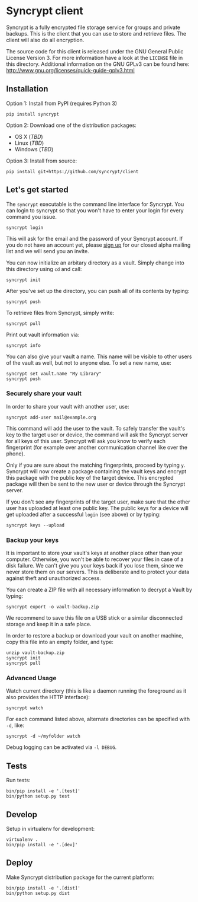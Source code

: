 # Syncrypt client

Syncrypt is a fully encrypted file storage service for groups and private
backups. This is the client that you can use to store and retrieve files.
The client will also do all encryption.

The source code for this client is released under the GNU General Public License
Version 3. For more information have a look at the `LICENSE` file in this
directory. Additional information on the GNU GPLv3 can be found here:
http://www.gnu.org/licenses/quick-guide-gplv3.html

## Installation

Option 1: Install from PyPI (requires Python 3)

    pip install syncrypt

Option 2: Download one of the distribution packages:

* OS X (*TBD*)
* Linux (*TBD*)
* Windows (*TBD*)

Option 3: Install from source:

    pip install git+https://github.com/syncrypt/client

## Let's get started

The ``syncrypt`` executable is the command line interface for Syncrypt. You
can login to syncrypt so that you won't have to enter your login for every
command you issue.

    syncrypt login

This will ask for the email and the password of your Syncrypt account. If you
do not have an account yet, please [sign up](https://syncrypt.space/) for our
closed alpha mailing list and we will send you an invite.

You can now initialize an arbitary directory as a vault. Simply change into
this directory using ``cd`` and call:

    syncrypt init

After you've set up the directory, you can push all of its contents by typing:

    syncrypt push

To retrieve files from Syncrypt, simply write:

    syncrypt pull

Print out vault information via:

    syncrypt info

You can also give your vault a name. This name will be visible to other users
of the vault as well, but not to anyone else. To set a new name, use:

    syncrypt set vault.name "My Library"
    syncrypt push

### Securely share your vault

In order to share your vault with another user, use:

    syncrypt add-user mail@example.org

This command will add the user to the vault. To safely transfer the vault's
key to the target user or device, the command will ask the Syncrypt server
for all keys of this user. Syncrypt will ask you know to verify each
fingerprint (for example over another communication channel like over the
phone).

Only if you are sure about the matching fingerprints, proceed by typing ``y``.
Syncrypt will now create a package containing the vault keys and encrypt this
package with the public key of the target device. This encrypted package will
then be sent to the new user or device through the Syncrypt server.

If you don't see any fingerprints of the target user, make sure that the other
user has uploaded at least one public key. The public keys for a device will
get uploaded after a successful ``login`` (see above) or by typing:

    syncrypt keys --upload

### Backup your keys

It is important to store your vault's keys at another place other than your
computer. Otherwise, you won't be able to recover your files in case of a
disk failure. We can't give you your keys back if you lose them, since we never
store them on our servers. This is deliberate and to protect your data against
theft and unauthorized access.

You can create a ZIP file with all necessary information to decrypt a Vault by
typing:

    syncrypt export -o vault-backup.zip

We recommend to save this file on a USB stick or a similar disconnected
storage and keep it in a safe place.

In order to restore a backup or download your vault on another machine, copy
this file into an empty folder, and type:

    unzip vault-backup.zip
    syncrypt init
    syncrypt pull

### Advanced Usage

Watch current directory (this is like a daemon running the foreground as it
also provides the HTTP interface):

    syncrypt watch

For each command listed above, alternate directories can be specified with
``-d``, like:

    syncrypt -d ~/myfolder watch

Debug logging can be activated via ``-l DEBUG``.


## Tests

Run tests:

    bin/pip install -e '.[test]'
    bin/python setup.py test

## Develop

Setup in virtualenv for development:

    virtualenv .
    bin/pip install -e '.[dev]'

## Deploy

Make Syncrypt distribution package for the current platform:

    bin/pip install -e '.[dist]'
    bin/python setup.py dist
